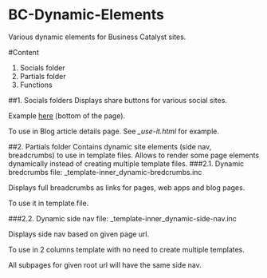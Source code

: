 # BC-Dynamic-Elements
Various dynamic elements for Business Catalyst sites.

#Content
1. Socials folder
2. Partials folder
3. Functions

##1. Socials folders
Displays share buttons for various social sites.

Example [here](http://office-brands.businesscatalyst.com/news/how-to-build-an-easy-office-cupboard-in-minutes) (bottom of the page).

To use in Blog article details page. See *\_use-it.html* for example.

##2. Partials folder
Contains dynamic site elements (side nav, breadcrumbs) to use in template files. Allows to render some page elements dynamically instead of creating multiple template files.
###2.1. Dynamic bredcrumbs
file: \_template-inner_dynamic-bredcrumbs.inc

Displays full breadcrumbs as links for pages, web apps and blog pages.

To use it in template file.

###2.2. Dynamic side nav
file: \_template-inner_dynamic-side-nav.inc

Displays side nav based on given page url.

To use in 2 columns template with no need to create multiple templates.

All subpages for given root url will have the same side nav.
